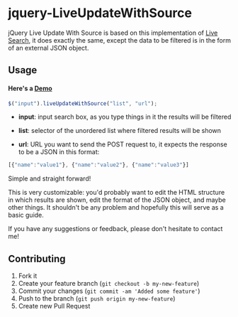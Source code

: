 # jquery-LiveUpdateWithSource

jQuery Live Update With Source is based on this implementation of [Live Search](http://ejohn.org/apps/livesearch/), it does exactly the same, except the data to be filtered is in the form of an external JSON object.


## Usage
#### Here's a [Demo](http://n0ur.github.com/jquery-LiveUpdateWithSource/)

```js
$("input").liveUpdateWithSource("list", "url");
```
- **input**: input search box, as you type things in it the results will be filtered

- **list**: selector of the unordered list where filtered results will be shown

- **url**: URL you want to send the POST request to, it expects the response to be a JSON in this format:  

```js
[{"name":"value1"}, {"name":"value2"}, {"name":"value3"}]
```

Simple and straight forward! 

This is very customizable: you'd probably want to edit the HTML structure in which results are shown, edit the format of the JSON object, and maybe other things. It shouldn't be any problem and hopefully this will serve as a basic guide. 

If you have any suggestions or feedback, please don't hesitate to contact me!

## Contributing

1. Fork it
2. Create your feature branch (`git checkout -b my-new-feature`)
3. Commit your changes (`git commit -am 'Added some feature'`)
4. Push to the branch (`git push origin my-new-feature`)
5. Create new Pull Request
